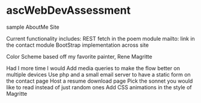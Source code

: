 # ascWebDevAssessment
sample AboutMe Site

Current functionality includes:
    REST fetch in the poem module
    mailto: link in the contact module
    BootStrap implementation across site

Color Scheme based off my favorite painter, Rene Magritte

Had I more time I would
    Add media queries to make the flow better on multiple devices
    Use php and a small email server to have a static form on the contact page
    Host a resume download page
    Pick the sonnet you would like to read instead of just random ones
    Add CSS animations in the style of Magritte
    